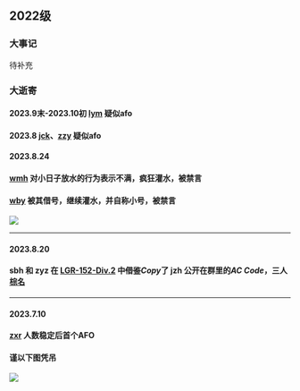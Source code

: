 ## 2022级

### 大事记

待补充

### 大逝寄

#### 2023.9末-2023.10初 [lym](https://www.luogu.com.cn/user/665660) 疑似afo

#### 2023.8 [jck](https://www.luogu.com.cn/user/877047)、[zzy](https://www.luogu.com.cn/user/822628) 疑似afo

#### 2023.8.24
#### [wmh](https://www.luogu.com.cn/user/761402) 对小日子放水的行为表示不满，疯狂灌水，被禁言
#### [wby](https://www.luogu.com.cn/user/541680) 被其借号，继续灌水，并自称小号，被禁言
![](https://picst.sunbangyan.cn/2023/08/27/lw9zxx.png)


------------

#### 2023.8.20
#### sbh 和 zyz 在 [LGR-152-Div.2](https://www.luogu.com.cn/contest/122483) 中~~借鉴~~$Copy$了  jzh 公开在群里的$AC\ Code$，三人[棕名](https://www.luogu.com.cn/discuss/666880)


------------

#### 2023.7.10
#### [zxr](https://www.luogu.com.cn/user/876880) 人数稳定后首个AFO
#### 谨以下图凭吊
![](https://picst.sunbangyan.cn/2023/08/26/z1sfou.png)
